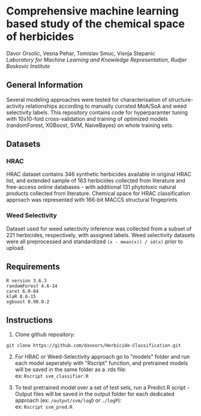 # Comprehensive machine learning based study of the chemical space of herbicides
Davor Orsolic, Vesna Pehar, Tomislav Smuc, Visnja Stepanic  
*Laboratory for Machine Learning and Knowledge Representation, Rudjer Boskovic Institute*

## General Information
Several modeling approaches were tested for characterisation of structure-activity relationships according to manually currated MoA/SoA and weed selectivity labels.
This repository contains code for hyperparamter tuning with 10x10-fold cross-validation and training of optimized models (randomForest, XGBoost, SVM, NaiveBayes) on whole training sets.

## Datasets 

### HRAC
HRAC dataset contains 346 synthetic herbicides available in original HRAC list, and extended sample of 163 herbicides collected from literature and free-access online databases - with additional 131 phytotoxic natural products collected from literature. Chemical space for HRAC classification approach was represented with 166-bit MACCS structural fingeprints

### Weed Selectivity
Dataset used for weed selectivity inference was collected from a subset of 221 herbicides, respectively, with assigned labels. Weed selectivity datasets were all preprocessed and standardized `(x - mean(x)) / sd(x)` prior to upload.


## Requirements
```
R version 3.6.3  
randomForest 4.6-14  
caret 6.0-84  
klaR 0.6-15  
xgboost 0.90.0.2
```
## Instructions 

1) Clone github repository:    
```
git clone https://github.com/davoors/Herbicide-Classification.git
```
2) For HRAC or Weed-Selectivity approach go to "models" folder and run each model seperately with "Rscript" function, and pretrained models will be saved in the same folder as a .rds file:  
ex: `Rscript svm_classifier.R`

3) To test pretrained model over a set of test sets, run a Predict.R script - Output files will be saved in the output folder for each dedicated approach (ex: `/output/svm/logD` or `./logP`):  
ex: `Rscript svm_pred.R`
